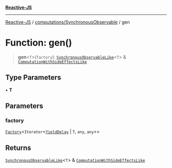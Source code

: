 [**Reactive-JS**](../../../README.md)

***

[Reactive-JS](../../../README.md) / [computations/SynchronousObservable](../README.md) / gen

# Function: gen()

> **gen**\<`T`\>(`factory`): [`SynchronousObservableLike`](../../interfaces/SynchronousObservableLike.md)\<`T`\> & [`ComputationWithSideEffectsLike`](../../interfaces/ComputationWithSideEffectsLike.md)

## Type Parameters

• **T**

## Parameters

### factory

[`Factory`](../../../functions/type-aliases/Factory.md)\<`Iterator`\<[`YieldDelay`](../../../utils/classes/YieldDelay.md) \| `T`, `any`, `any`\>\>

## Returns

[`SynchronousObservableLike`](../../interfaces/SynchronousObservableLike.md)\<`T`\> & [`ComputationWithSideEffectsLike`](../../interfaces/ComputationWithSideEffectsLike.md)
